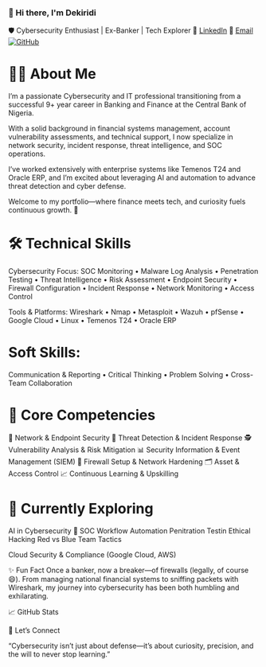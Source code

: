 ### 👋 Hi there, I'm Dekiridi

🛡️ Cybersecurity Enthusiast | Ex-Banker | Tech Explorer
🔗 [LinkedIn](https://linkedin.com/in/kiridi-david) 📧 [Email](davongushy2008@gmail.com) [![GitHub](https://img.shields.io/badge/-%20-000?style=flat-square&logo=github&logoColor=white)](https://github.com/Dekiridi)


# 👨‍💻 About Me
I’m a passionate Cybersecurity and IT professional transitioning from a successful 9+ year career in Banking and Finance at the Central Bank of Nigeria.

With a solid background in financial systems management, account vulnerability assessments, and technical support, I now specialize in network security, incident response, threat intelligence, and SOC operations.

I’ve worked extensively with enterprise systems like Temenos T24 and Oracle ERP, and I’m excited about leveraging AI and automation to advance threat detection and cyber defense.

Welcome to my portfolio—where finance meets tech, and curiosity fuels continuous growth. 🚀

# 🛠️ Technical Skills
Cybersecurity Focus:
SOC Monitoring • Malware Log Analysis • Penetration Testing • Threat Intelligence • Risk Assessment • Endpoint Security • Firewall Configuration • Incident Response • Network Monitoring • Access Control

Tools & Platforms:
Wireshark • Nmap • Metasploit • Wazuh • pfSense • Google Cloud • Linux • Temenos T24 • Oracle ERP

# Soft Skills:
Communication & Reporting • Critical Thinking • Problem Solving • Cross-Team Collaboration

# 🔭 Core Competencies
🔐 Network & Endpoint Security
🧠 Threat Detection & Incident Response
🕵️ Vulnerability Analysis & Risk Mitigation
📊 Security Information & Event Management (SIEM)
📡 Firewall Setup & Network Hardening
🗂️ Asset & Access Control
📈 Continuous Learning & Upskilling

# 🌱 Currently Exploring
AI in Cybersecurity 🤖
SOC Workflow Automation
Penitration Testin
Ethical Hacking
Red vs Blue Team Tactics

Cloud Security & Compliance (Google Cloud, AWS)

✨ Fun Fact
Once a banker, now a breaker—of firewalls (legally, of course 😄). From managing national financial systems to sniffing packets with Wireshark, my journey into cybersecurity has been both humbling and exhilarating.

📈 GitHub Stats

💬 Let’s Connect

“Cybersecurity isn’t just about defense—it’s about curiosity, precision, and the will to never stop learning.”
